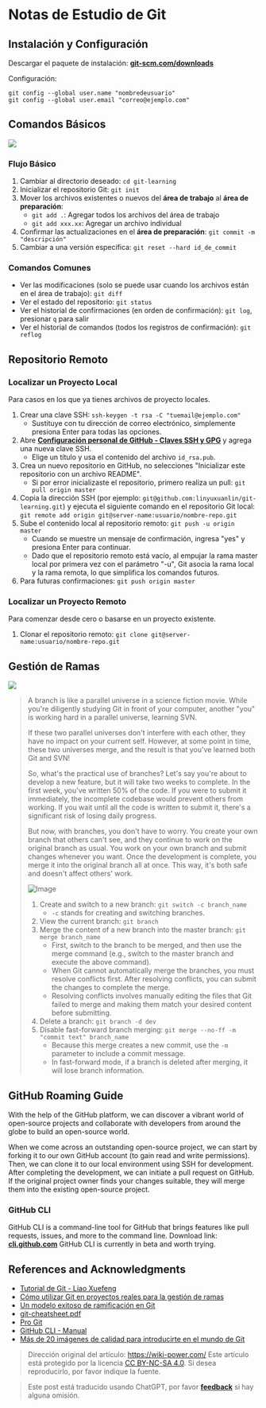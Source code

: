 # Notas de Estudio de Git

## Instalación y Configuración

Descargar el paquete de instalación: [**git-scm.com/downloads**](https://git-scm.com/downloads)

Configuración:

```shell
git config --global user.name "nombredeusuario"
git config --global user.email "correo@ejemplo.com"
```

## Comandos Básicos

![](https://media.wiki-power.com/img/20200216204934.png)

### Flujo Básico

1. Cambiar al directorio deseado: `cd git-learning`
2. Inicializar el repositorio Git: `git init`
3. Mover los archivos existentes o nuevos del **área de trabajo** al **área de preparación**:
   - `git add .`: Agregar todos los archivos del área de trabajo
   - `git add xxx.xx`: Agregar un archivo individual
4. Confirmar las actualizaciones en el **área de preparación**: `git commit -m "descripción"`
5. Cambiar a una versión específica: `git reset --hard id_de_commit`

### Comandos Comunes

- Ver las modificaciones (solo se puede usar cuando los archivos están en el área de trabajo): `git diff`
- Ver el estado del repositorio: `git status`
- Ver el historial de confirmaciones (en orden de confirmación): `git log`, presionar `q` para salir
- Ver el historial de comandos (todos los registros de confirmación): `git reflog`

## Repositorio Remoto

### Localizar un Proyecto Local

Para casos en los que ya tienes archivos de proyecto locales.

1. Crear una clave SSH: `ssh-keygen -t rsa -C "tuemail@ejemplo.com"`
   - Sustituye con tu dirección de correo electrónico, simplemente presiona Enter para todas las opciones.
2. Abre [**Configuración personal de GitHub - Claves SSH y GPG**](https://github.com/settings/keys) y agrega una nueva clave SSH.
   - Elige un título y usa el contenido del archivo `id_rsa.pub`.
3. Crea un nuevo repositorio en GitHub, no selecciones "Inicializar este repositorio con un archivo README".
   - Si por error inicializaste el repositorio, primero realiza un pull: `git pull origin master`
4. Copia la dirección SSH (por ejemplo: `git@github.com:linyuxuanlin/git-learning.git`) y ejecuta el siguiente comando en el repositorio Git local: `git remote add origin git@server-name:usuario/nombre-repo.git`
5. Sube el contenido local al repositorio remoto: `git push -u origin master`
   - Cuando se muestre un mensaje de confirmación, ingresa "yes" y presiona Enter para continuar.
   - Dado que el repositorio remoto está vacío, al empujar la rama master local por primera vez con el parámetro "-u", Git asocia la rama local y la rama remota, lo que simplifica los comandos futuros.
6. Para futuras confirmaciones: `git push origin master`

### Localizar un Proyecto Remoto

Para comenzar desde cero o basarse en un proyecto existente.

1. Clonar el repositorio remoto: `git clone git@server-name:usuario/nombre-repo.git`

## Gestión de Ramas

![](https://media.wiki-power.com/img/20200217195056.png)

> A branch is like a parallel universe in a science fiction movie. While you're diligently studying Git in front of your computer, another "you" is working hard in a parallel universe, learning SVN.
>
> If these two parallel universes don't interfere with each other, they have no impact on your current self. However, at some point in time, these two universes merge, and the result is that you've learned both Git and SVN!
>
> So, what's the practical use of branches? Let's say you're about to develop a new feature, but it will take two weeks to complete. In the first week, you've written 50% of the code. If you were to submit it immediately, the incomplete codebase would prevent others from working. If you wait until all the code is written to submit it, there's a significant risk of losing daily progress.
>
> But now, with branches, you don't have to worry. You create your own branch that others can't see, and they continue to work on the original branch as usual. You work on your own branch and submit changes whenever you want. Once the development is complete, you merge it into the original branch all at once. This way, it's both safe and doesn't affect others' work.
>
> ![Image](https://media.wiki-power.com/img/20200217202649.png)
>
> 1. Create and switch to a new branch: `git switch -c branch_name`
>    - `-c` stands for creating and switching branches.
> 2. View the current branch: `git branch`
> 3. Merge the content of a new branch into the master branch: `git merge branch_name`
>    - First, switch to the branch to be merged, and then use the merge command (e.g., switch to the master branch and execute the above command).
>    - When Git cannot automatically merge the branches, you must resolve conflicts first. After resolving conflicts, you can submit the changes to complete the merge.
>    - Resolving conflicts involves manually editing the files that Git failed to merge and making them match your desired content before submitting.
> 4. Delete a branch: `git branch -d dev`
> 5. Disable fast-forward branch merging: `git merge --no-ff -m "commit text" branch_name`
>    - Because this merge creates a new commit, use the `-m` parameter to include a commit message.
>    - In fast-forward mode, if a branch is deleted after merging, it will lose branch information.

## GitHub Roaming Guide

With the help of the GitHub platform, we can discover a vibrant world of open-source projects and collaborate with developers from around the globe to build an open-source world.

When we come across an outstanding open-source project, we can start by forking it to our own GitHub account (to gain read and write permissions). Then, we can clone it to our local environment using SSH for development. After completing the development, we can initiate a pull request on GitHub. If the original project owner finds your changes suitable, they will merge them into the existing open-source project.

### GitHub CLI

GitHub CLI is a command-line tool for GitHub that brings features like pull requests, issues, and more to the command line.
Download link: [**cli.github.com**](https://cli.github.com/)
GitHub CLI is currently in beta and worth trying.

## References and Acknowledgments

- [Tutorial de Git - Liao Xuefeng](https://www.liaoxuefeng.com/wiki/896043488029600)
- [Cómo utilizar Git en proyectos reales para la gestión de ramas](https://blog.csdn.net/ShuSheng0007/article/details/80791849)
- [Un modelo exitoso de ramificación en Git](https://nvie.com/posts/a-successful-git-branching-model)
- [git-cheatsheet.pdf](https://github.com/linyuxuanlin/File-host/blob/main/software-development/git-cheatsheet.pdf)
- [Pro Git](https://git-scm.com/book/zh/v2)
- [GitHub CLI - Manual](https://cli.github.com/manual/)
- [Más de 20 imágenes de calidad para introducirte en el mundo de Git](https://mp.weixin.qq.com/s/oTtMQFEI9J5ymqt6SQ0PFg)

> Dirección original del artículo: <https://wiki-power.com/>
> Este artículo está protegido por la licencia [CC BY-NC-SA 4.0](https://creativecommons.org/licenses/by/4.0/deed.zh). Si desea reproducirlo, por favor indique la fuente.

> Este post está traducido usando ChatGPT, por favor [**feedback**](https://github.com/linyuxuanlin/Wiki_MkDocs/issues/new) si hay alguna omisión.
